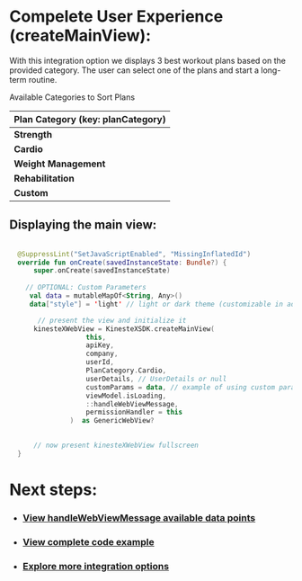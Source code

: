 # Compelete User Experience (createMainView): 
With this integration option we displays 3 best workout plans based on the provided category. The user can select one of the plans and start a long-term routine.

Available Categories to Sort Plans

| **Plan Category (key: planCategory)** |
|---------------------------------------|
| **Strength**                          |
| **Cardio**                            |
| **Weight Management**                 |
| **Rehabilitation**                    |
| **Custom**                            |

## Displaying the main view:
 ```kotlin
  
   @SuppressLint("SetJavaScriptEnabled", "MissingInflatedId")
   override fun onCreate(savedInstanceState: Bundle?) {
       super.onCreate(savedInstanceState)
      
     // OPTIONAL: Custom Parameters
      val data = mutableMapOf<String, Any>()
      data["style"] = 'light' // light or dark theme (customizable in admin dashboard)

        // present the view and initialize it
       kinesteXWebView = KinesteXSDK.createMainView(
                    this,
                    apiKey,
                    company,
                    userId,
                    PlanCategory.Cardio,
                    userDetails, // UserDetails or null
                    customParams = data, // example of using custom parameters. CAN BE NULL
                    viewModel.isLoading,
                    ::handleWebViewMessage,
                    permissionHandler = this 
                )  as GenericWebView?

       
       // now present kinesteXWebView fullscreen
   }
   ```

# Next steps:
- ### [View handleWebViewMessage available data points](../../data.md)
- ### [View complete code example](../../examples/complete-ux.md)
- ### [Explore more integration options](../overview.md)

